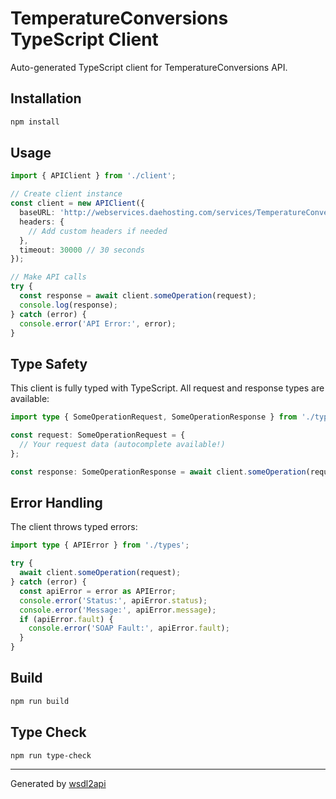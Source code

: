 # TemperatureConversions TypeScript Client

Auto-generated TypeScript client for TemperatureConversions API.

## Installation

```bash
npm install
```


## Usage

```typescript
import { APIClient } from './client';

// Create client instance
const client = new APIClient({
  baseURL: 'http://webservices.daehosting.com/services/TemperatureConversions.wso',
  headers: {
    // Add custom headers if needed
  },
  timeout: 30000 // 30 seconds
});

// Make API calls
try {
  const response = await client.someOperation(request);
  console.log(response);
} catch (error) {
  console.error('API Error:', error);
}
```


## Type Safety

This client is fully typed with TypeScript. All request and response types are available:

```typescript
import type { SomeOperationRequest, SomeOperationResponse } from './types';

const request: SomeOperationRequest = {
  // Your request data (autocomplete available!)
};

const response: SomeOperationResponse = await client.someOperation(request);
```


## Error Handling

The client throws typed errors:

```typescript
import type { APIError } from './types';

try {
  await client.someOperation(request);
} catch (error) {
  const apiError = error as APIError;
  console.error('Status:', apiError.status);
  console.error('Message:', apiError.message);
  if (apiError.fault) {
    console.error('SOAP Fault:', apiError.fault);
  }
}
```


## Build

```bash
npm run build
```


## Type Check

```bash
npm run type-check
```


---

Generated by [wsdl2api](https://github.com/thdev01/wsdl2api)
